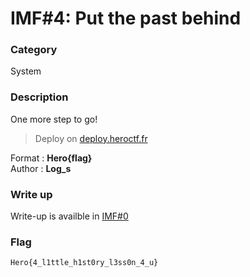 # IMF#4: Put the past behind

### Category

System

### Description

One more step to go!

> Deploy on [deploy.heroctf.fr](https://deploy.heroctf.fr/)

Format : **Hero{flag}**<br>
Author : **Log_s**

### Write up

Write-up is availble in [IMF#0](https://github.com/HeroCTF/HeroCTF_v5/System/IMF#0)

### Flag

```plain
Hero{4_l1ttle_h1st0ry_l3ss0n_4_u}
```
